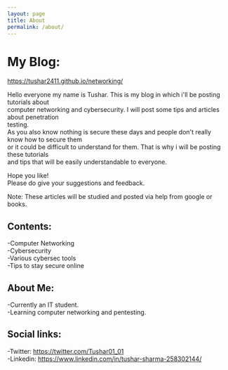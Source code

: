 ```yaml
---
layout: page 
title: About
permalink: /about/
---
```

# My Blog:  
https://tushar2411.github.io/networking/

Hello everyone my name is Tushar. This is my blog in which i'll be posting tutorials about   
computer networking and cybersecurity. I will post some tips and articles about penetration   
testing.     
As you also know nothing is secure these days and people don't really know how to secure them   
or it could be difficult to understand for them. That is why i will be posting these tutorials   
and tips that will be easily understandable to everyone.     

Hope you like!    
Please do give your suggestions and feedback.  

Note: These articles will be studied and posted via help from google or books.  

## Contents:     
  -Computer Networking     
  -Cybersecurity  
  -Various cybersec tools  
  -Tips to stay secure online  

## About Me:  
  -Currently an IT student.  
  -Learning computer networking and pentesting.    

## Social links:    
  -Twitter: https://twitter.com/Tushar01_01    
  -Linkedin: https://www.linkedin.com/in/tushar-sharma-258302144/  
